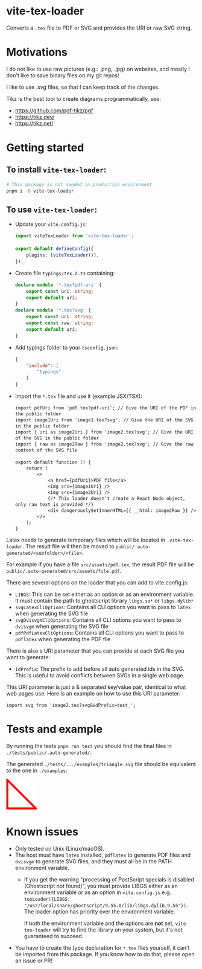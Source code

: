 # vite-tex-loader

Converts a `.tex` file to PDF or SVG and provides the URI or raw SVG string.

# Motivations

I do not like to use raw pictures (e.g.: .png, .jpg) on websites, and mostly I
don't like to save binary files on my git repos!

I like to use .svg files, so that I can keep track of the changes.

Tikz is the best tool to create diagrams programmatically, see:

- https://github.com/pgf-tikz/pgf
- https://tikz.dev/
- https://tikz.net/

# Getting started

## To install `vite-tex-loader`:

```bash
# This package is not needed in production environment
pnpm i -D vite-tex-loader
```

## To use `vite-tex-loader`:

- Update your `vite.config.js`:
  ```typescript
  import viteTexLoader from 'vite-tex-loader';

  export default defineConfig({
      plugins: [viteTexLoader()],
  });
  ```
- Create file `typings/tex.d.ts` containing:
  ```typescript
  declare module '*.tex?pdf-uri' {
      export const uri: string;
      export default uri;
  }
  declare module '*.tex?svg' {
      export const uri: string;
      export const raw: string;
      export default uri;
  }
  ```
- Add typings folder to your `tsconfig.json`:
  ```json
  {
      "include": [
          "typings"
      ]
  }
  ```
- Import the `*.tex` file and use it (example JSX/TSX):
  ```tsx
  import pdfUri from 'pdf.tex?pdf-uri'; // Give the URI of the PDF in the public folder
  import image1Uri from 'image1.tex?svg'; // Give the URI of the SVG in the public folder
  import { uri as image2Uri } from 'image2.tex?svg'; // Give the URI of the SVG in the public folder
  import { raw as image2Raw } from 'image2.tex?svg'; // Give the raw content of the SVG file

  export default function () {
      return (
          <>
              <a href={pdfUri}>PDF file</a>
              <img src={image1Uri} />
              <img src={image2Uri} />
              {/* This loader doesn't create a React Node object, only raw text is provided */}
              <div dangerouslySetInnerHTML={{ __html: image2Raw }} />
          </>
      );
  }
  ```

Latex needs to generate temporary files which will be located in
`.vite-tex-loader`. The result file will then be moved to
`public/.auto-generated/<subfolder>/<file>`.

For example if you have a file `src/assets/pdf.tex`, the result PDF file will be
`public/.auto-generated/src/assets/file.pdf`.

There are several options on the loader that you can add to vite.config.js:

- `LIBGS`: This can be set either as an option or as an environment variable. It
  must contain the path to ghostscript library `libgs.so*` or `libgs.dylib*`
- `svgLatexCliOptions`: Contains all CLI options you want to pass to `latex`
  when generating the SVG file
- `svgDvisvgmCliOptions`: Contains all CLI options you want to pass to `dvisvgm`
  when generating the SVG file
- `pdfPdfLatexCliOptions`: Contains all CLI options you want to pass to
  `pdflatex` when generating the PDF file

There is also a URI parameter that you can provide at each SVG file you want to
generate:

- `idPrefix`: The prefix to add before all auto generated ids in the SVG. This
  is useful to avoid conflicts between SVGs in a single web page.

This URI parameter is just a & separated key/value pair, identical to what web
pages use. Here is an example on how to use this URI parameter:

```tsx
import svg from 'image2.tex?svg&idPrefix=test_';
```

# Tests and example

By running the tests `pnpm run test` you should find the final files in
`./tests/public/.auto-generated/`.

The generated `./tests/.../examples/triangle.svg` file should be equivalent to
the one in `./examples`:

![Triangle example](examples/triangle.svg?raw=true "Triangle example")

# Known issues

- Only tested on Unix (Linux/macOS).
- The host must have `latex` installed, `pdflatex` to generate PDF files and
  `dvisvgm` to generate SVG files, and they must all be in the PATH environment
  variable.
  - If you get the warning "processing of PostScript specials is disabled
    (Ghostscript not found)", you must provide LIBGS either as an environment
    variable or as an option in `vite.config.js` e.g.
    `texLoader({LIBGS: "/usr/local/share/ghostscript/9.55.0/lib/libgs.dylib.9.55"})`.
    The loader option has priority over the environment variable.

    If both the environment variable and the options are **not** set,
    `vite-tex-loader` will try to find the library on your system, but it's not
    guaranteed to succeed.
- You have to create the type declaration for `*.tex` files yourself, it can't
  be imported from this package. If you know how to do that, please open an
  issue or PR!
